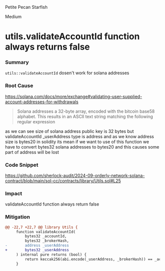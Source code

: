 Petite Pecan Starfish

Medium

# utils.validateAccountId function always returns false

### Summary
`utils::validateAccountId` dosen't work for solana addresses
### Root Cause
https://solana.com/docs/more/exchange#validating-user-supplied-account-addresses-for-withdrawals
>Solana addresses a 32-byte array, encoded with the bitcoin base58 alphabet. This results in an ASCII text string matching the following regular expression

as we can see size of solana address public key is 32 bytes but validateAccountId _userAddress type is address and as we know address size is bytes20 in solidity its mean if we want to use of this function we have to convert bytes32 solana addresses to bytes20 and this causes some part of address will be lost


### Code Snippet

https://github.com/sherlock-audit/2024-09-orderly-network-solana-contract/blob/main/sol-cc/contracts/library/Utils.sol#L25



### Impact
validateAccountId function always return false

### Mitigation
```diff
@@ -22,7 +22,7 @@ library Utils {
     function validateAccountId(
         bytes32 _accountId,
         bytes32 _brokerHash,
-        address _userAddress
+        bytes32 _userAddress
     ) internal pure returns (bool) {
         return keccak256(abi.encode(_userAddress, _brokerHash)) == _accountId;
     }
```

